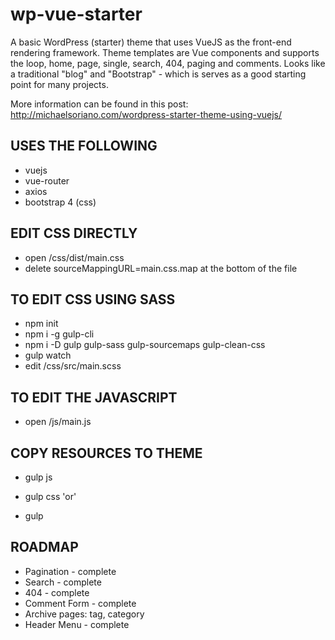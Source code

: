 # wp-vue-starter

A basic WordPress (starter) theme that uses VueJS as the front-end rendering framework. Theme templates are Vue components and supports the loop, home, page, single, search, 404, paging and comments. Looks like a traditional "blog" and "Bootstrap" - which is serves as a good starting point for many projects.

More information can be found in this post: http://michaelsoriano.com/wordpress-starter-theme-using-vuejs/

## USES THE FOLLOWING

- vuejs
- vue-router
- axios
- bootstrap 4 (css)


## EDIT CSS DIRECTLY

- open /css/dist/main.css
- delete sourceMappingURL=main.css.map at the bottom of the file


## TO EDIT CSS USING SASS

- npm init
- npm i -g gulp-cli
- npm i -D gulp gulp-sass gulp-sourcemaps gulp-clean-css
- gulp watch
- edit /css/src/main.scss

## TO EDIT THE JAVASCRIPT

- open /js/main.js

## COPY RESOURCES TO THEME

- gulp js
- gulp css 'or'

- gulp

## ROADMAP

- Pagination - complete
- Search - complete
- 404 - complete
- Comment Form - complete
- Archive pages: tag, category
- Header Menu - complete
